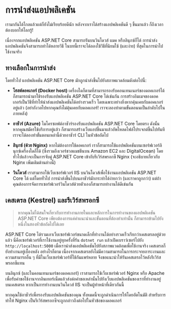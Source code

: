 # การนำส่งแอปพลิเคชัน
เรามากันได้ไกลแล้วแต่ก็ยังไม่เรียบร้อยดีนัก หลังจากเราได้สร้างแอปพลิเคชันดี ๆ ขึ้นมาแล้ว ก็ถึงเวลาต้องบอกให้โลกรู้!

เนื่องจากแอปพลิเคชัน ASP.NET Core สามารถรันบนวินโดวส์ แมค หรือลินุกซ์ก็ได้ การนำส่งแอปพลิเคชันจึงสามารถทำได้หลายวิธี ในบทนี้เราจะได้ลองใช้วิธีที่นิยมใช้ (และง่าย) ที่สุดในการนำไปใช้งานจริง

## ทางเลือกในการนำส่ง

โดยทั่วไป แอปพลิเคชัน ASP.NET Core มักถูกนำส่งขึ้นไปยังสภาพแวดล้อมดังต่อไปนี้:

* **โฮสต์ดอคเกอร์ (Docker host)** เครื่องใดก็ตามที่สามารถรองรับคอนเทนเนอร์ของดอคเกอร์ได้ก็สามารถนำมาใช้รองรับแอปพลิเคชัน ASP.NET Core ได้เช่นกัน การสร้างอิมเมจของดอคเกอร์เป็นวิธีที่ทำให้นำส่งแอปพลิเคชันได้อย่างรวดเร็ว โดยเฉพาะอย่างยิ่งหากคุ้นเคยกับดอคเกอร์อยู่แล้ว (อย่ากังวลไปหากคุณยังไม่คุ้นเคยกับดอคเกอร์! เราจะลองทำตามขั้นตอนนเป็นลำดับไปในภายหลัง)

* **อาชัวร์ (Azure)** ไมโครซอฟต์อาชัวร์รองรับแอปพลิเคชัน ASP.NET Core โดยตรง ดังนั้นหากคุณสมัครใช้บริการอยู่แล้ว ก็สามารถสร้างเว็บแอปขึ้นมาแล้วอัพโหลดไฟล์โปรเจกต์ขึ้นไปทันที เราจะได้ลองทำขั้นตอนเหล่านี้ด้วยอาชัวร์ CLI ในหัวข้อถัดไป

* **ลินุกซ์ (ด้วย Nginx)** หากไม่ต้องการใช้ดอคเกอร์ เราก็สามารถใช้แอปพลิเคชันบนเซอร์ฟเวอร์ลินุกซ์เครื่องใดก็ได้ (ซึ่งรวมถึงเวอร์ชวลแมชชีนบน Amazon EC2 และ DigitalOcean) โดยทั่วไปแล้วจะเป็นการจับคู่ ASP.NET Core เข้ากับรีเวิร์สพรอกซี Nginx (จะอธิบายเกี่ยวกับ Nginx เพิ่มเติมด้านล่างนี้)

* **วินโดวส์** เราสามารถใช้เว็บเซอร์ฟเวอร์ IIS บนวินโดวส์เพื่อใช้งานแอปพลิเคชัน ASP.NET Core ได้ แต่โดยทั่วไป การนำส่งขึ้นไปบนอาชัวร์มักกระทำได้ง่ายกว่า (และราคาถูกกว่า) แต่ถ้าคุณต้องการจัดการเซอร์ฟเวอร์วินโดวส์ด้วยตัวเองก็สามารถทำงานได้ดีเช่นกัน

## เคสเตรล (Kestrel) และรีเวิร์สพรอกซี

> หากคุณไม่ได้สนใจเกี่ยวกับการทำงานภายในและหลักการในการทำงานของแอปพลิเคชัน ASP.NET Core เพียงต้องการแค่คำแนะนำและขั้นตอนที่ต้องทำเท่านั้น ก็สามารถข้ามไปยังหนึ่งในสองหัวข้อถัดไปได้เลย

ASP.NET Core ได้รวมเอาเว็บเซอร์ฟเวอร์ขนาดเล็กที่ทำงานได้อย่างรวดเร็วเรียกว่าเคสเตรลอยู่ด้วยแล้ว นี่คือเซอร์ฟเวอร์ที่เราใช้งานอยู่ทุกครั้งที่รัน `dotnet run` แล้วเปิดเบราว์เซอร์ไปยัง `http://localhost:5000` เมื่อเรานำส่งแอปพลิเคชันไปยังสภาพแวดล้อมเพื่อใช้งานจริง เคสเตรลก็ยังทำงานอยู่เบื้องหลัง อย่างไรก็ตาม เนื่องจากเคสเตรลยังไม่มีความสามารถในการกระจายภาระงานและความสามารถอื่น ๆ ที่มีในเว็บเซอร์ฟเวอร์ที่ใช้กันแพร่หลาย จึงขอแนะนำให้รันเคสเตรลไว้หลังรีเวิร์สพรอกซีแทน

บนลินุกซ์ (และในคอนเทนเนอร์ของดอคเกอร์) เราสามารถใช้เว็บเซอร์ฟเวอร์ Nginx หรือ Apache เพื่อรับคำขอใช้งานจากอินเทอร์เน็ตแล้วส่งต่อคำขอเหล่านั้นไปยังเว็บแอปพลิเคชันของเราที่ทำงานอยู่บนเคสเตรล หากเป็นการทำงานบนวินโดวส์ IIS จะเป็นผู้ทำหน้าที่เดียวกันนี้

หากคุณใช้อาชัวร์เพื่อรองรับแอปพลิเคชันของคุณ ทั้งหมดนี้จะถูกดำเนินการให้โดยอัตโนมัติ สำหรับการทำให้ Nginx เป็นรีเวิร์สพรอกซีจะถูกกล่าวถึงต่อไปในหัวข้อของดอคเกอร์
